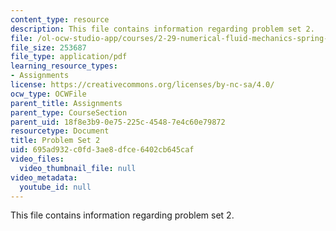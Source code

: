 ```yaml
---
content_type: resource
description: This file contains information regarding problem set 2.
file: /ol-ocw-studio-app/courses/2-29-numerical-fluid-mechanics-spring-2015/695ad932c0fd3ae8dfce6402cb645caf_MIT2_29S15_PS2_SP2015_v4.pdf
file_size: 253687
file_type: application/pdf
learning_resource_types:
- Assignments
license: https://creativecommons.org/licenses/by-nc-sa/4.0/
ocw_type: OCWFile
parent_title: Assignments
parent_type: CourseSection
parent_uid: 18f8e3b9-0e75-225c-4548-7e4c60e79872
resourcetype: Document
title: Problem Set 2
uid: 695ad932-c0fd-3ae8-dfce-6402cb645caf
video_files:
  video_thumbnail_file: null
video_metadata:
  youtube_id: null
---
```

This file contains information regarding problem set 2.